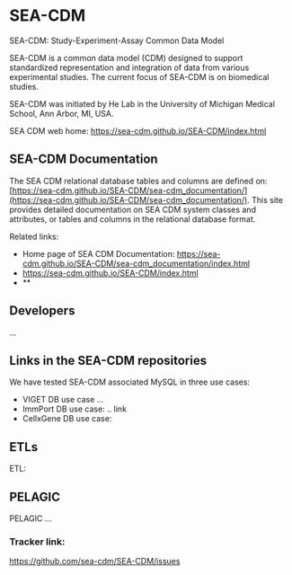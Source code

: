 # SEA-CDM
SEA-CDM: Study-Experiment-Assay Common Data Model

SEA-CDM is a common data model (CDM) designed to support standardized representation and integration of data from various experimental studies. The current focus of SEA-CDM is on biomedical studies. 

SEA-CDM was initiated by He Lab in the University of Michigan Medical School, Ann Arbor, MI, USA.

SEA CDM web home: 
https://sea-cdm.github.io/SEA-CDM/index.html


## SEA-CDM Documentation  

The SEA CDM relational database tables and columns are defined on:  [https://sea-cdm.github.io/SEA-CDM/sea-cdm_documentation/](https://sea-cdm.github.io/SEA-CDM/sea-cdm_documentation/). This site provides detailed documentation on SEA CDM system classes and attributes, or tables and columns in the relational database format. 

Related links: 
- Home page of SEA CDM Documentation: https://sea-cdm.github.io/SEA-CDM/sea-cdm_documentation/index.html 
- https://sea-cdm.github.io/SEA-CDM/index.html
- **


## Developers 

... 



## Links in the SEA-CDM repositories 
We have tested SEA-CDM associated MySQL in three use cases: 
- VIGET DB use case ...
- ImmPort DB use case: .. link
- CellxGene DB use case: 


## ETLs

ETL:

## PELAGIC 

PELAGIC ... 

### Tracker link:  
https://github.com/sea-cdm/SEA-CDM/issues 



